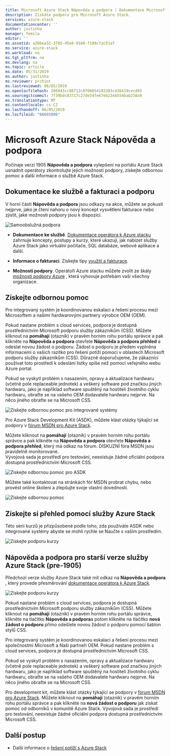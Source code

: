 ```yaml
---
title: Microsoft Azure Stack Nápověda a podpora | Dokumentace Microsoftu
description: Získáte podporu pro Microsoft Azure Stack.
services: azure-stack
documentationcenter: ''
author: justinha
manager: femila
editor: ''
ms.assetid: a20bea32-3705-45e8-9168-f198cfac51af
ms.service: azure-stack
ms.workload: na
ms.tgt_pltfrm: na
ms.devlang: na
ms.topic: article
ms.date: 05/31/2019
ms.author: justinha
ms.reviewer: prchint
ms.lastreviewed: 06/05/2019
ms.openlocfilehash: 2d6943cc88712c0706054103383c436419cecd85
ms.sourcegitcommit: 7f39bdc83717c27de54fe67eb23eb55dbab258a9
ms.translationtype: MT
ms.contentlocale: cs-CZ
ms.lasthandoff: 06/05/2019
ms.locfileid: "66693896"
---
```

# <a name="microsoft-azure-stack-help-and-support"></a>Microsoft Azure Stack Nápověda a podpora

Počínaje verzí 1905 **Nápověda a podpora** vylepšení na portálu Azure Stack usnadnit operátory zkontrolujte jejich možnosti podpory, získejte odbornou pomoc a další informace o službě Azure Stack. 

## <a name="documentation-billing-and-support"></a>Dokumentace ke službě a fakturaci a podporu

V horní části **Nápověda a podpora** jsou odkazy na akce, můžete se pokusit nejprve, jako je čtení nahoru o nový koncept vysvětlení fakturace nebo zjistit, jaké možnosti podpory jsou k dispozici. 

![Samoobslužná podpora](media/azure-stack-help-and-support/get-support-tiles.png)

- **Dokumentace ke službě**. [Dokumentace operátora k Azure stacku](index.yml) zahrnuje koncepty, postupy a kurzy, které ukazují, jak nabízet služby Azure Stack jako virtuální počítače, SQL databáze, webové aplikace a další. 

- **Informace o fakturaci**. Získejte tipy [využití a fakturace](azure-stack-billing-and-chargeback.md).

- **Možnosti podpory**. Operátoři Azure stacku můžete zvolit ze škály [možnosti podpory Azure](https://aka.ms/azstacksupport) , která vyhovuje potřebám vaší všechny organizace. 

## <a name="get-expert-help"></a>Získejte odbornou pomoc 

Pro integrovaný systém je koordinovanou eskalaci a řešení procesu mezi Microsoftem a našimi hardwarovými partnery výrobce OEM (OEM).

Pokud nastane problém s cloud services, podpora je dostupná prostřednictvím Microsoft podporu služby zákazníkům (CSS). Můžete kliknout na **pomáhají** (otazník) v pravém horním rohu portálu správce a pak klikněte na **Nápověda a podpora** otevřete **Nápověda a podpora přehled** a odeslat novou žádost o podporu. Žádost o podporu je předem vyplněna informacemi o vašich razítko pro řešení potíží pomoci v oblastech Microsoft podporu služby zákazníkům (CSS). Důrazně doporučujeme, že zákazníci používat toto prostředí k odeslání lístky spíše než pomocí veřejného webu Azure portal. 

Pokud se vyskytl problém s nasazením, opravy a aktualizace hardwaru (včetně pole replaceable jednotek) a veškerý software pod značkou jiných hardwaru, jako je například software spuštěný na hostiteli životního cyklu hardwaru, obraťte se na vašeho OEM dodavatele hardwaru nejprve. Na něco jiného obraťte se na Microsoft CSS.

![Získejte odbornou pomoc pro integrované systémy](media/azure-stack-help-and-support/get-support-integrated.png)

Pro Azure Stack Development Kit (ASDK), můžete klást otázky týkající se podpory v [fórum MSDN pro Azure Stack](https://social.msdn.microsoft.com/Forums/azure/home?forum=azurestack). 

Můžete kliknout na **pomáhají** (otazník) v pravém horním rohu portálu správce a pak klikněte na **Nápověda a podpora** otevřete **Nápověda a podpora přehled**, který má odkaz na fórum. DISKUZNÍ fóra MSDN jsou pravidelně monitorované.  
Vývojová sada je prostředí pro testování, neexistuje žádné oficiální podpora dostupná prostřednictvím Microsoft CSS.

![Získejte odbornou pomoc pro ASDK](media/azure-stack-help-and-support/get-support-asdk.png)

Můžete také kontaktovat na stránkách fór MSDN probrat chybu, nebo provést online školení a zlepšujte svoje vlastní dovednosti. 

![Získejte odbornou pomoc](media/azure-stack-help-and-support/get-support-cards.png)


## <a name="get-up-to-speed-with-azure-stack"></a>Získejte si přehled pomocí služby Azure Stack

Této sérii kurzů je přizpůsobené podle toho, zda používáte ASDK nebo integrované systémy abyste se mohli rychle se Naučte s vaším prostředím. 

![Získejte podporu kurzy](media/azure-stack-help-and-support/get-support-tutorials.png)

## <a name="help-and-support-for-earlier-releases-azure-stack-pre-1905"></a>Nápověda a podpora pro starší verze služby Azure Stack (pre-1905)

Předchozí verze služby Azure Stack také mít odkaz na **Nápověda a podpora** , který provede přesměrování [dokumentace operátora k Azure Stack](https://aka.ms/adminportaldocs).

![Získejte podporu kurzy](media/azure-stack-help-and-support/get-support-previous.png)

Pokud nastane problém s cloud services, podpora je dostupná prostřednictvím Microsoft podporu služby zákazníkům (CSS). Můžete kliknout na **pomáhají** (otazník) v pravém horním rohu portálu správce, klikněte na tlačítko **Nápověda a podpora**a potom klikněte na tlačítko **nová žádost o podporu** přímo odešlete novou žádost o podporu pomocí šablon stylů CSS.

Pro integrovaný systém je koordinovanou eskalaci a řešení procesu mezi společnostmi Microsoft a Naši partneři OEM. Pokud nastane problém s cloud services, podpora je dostupná prostřednictvím Microsoft CSS. 

Pokud se vyskytl problém s nasazením, opravy a aktualizace hardwaru (včetně pole replaceable jednotek) a veškerý software pod značkou jiných hardwaru, jako je například software spuštěný na hostiteli životního cyklu hardwaru, obraťte se na vašeho OEM dodavatele hardwaru nejprve. Na něco jiného obraťte se na Microsoft CSS.

Pro development kit, můžete klást otázky týkající se podpory v [fórum MSDN pro Azure Stack](https://social.msdn.microsoft.com/Forums/azure/home?forum=azurestack). Můžete kliknout na **pomáhají** (otazník) v pravém horním rohu portálu správce a pak klikněte na **nová žádost o podporu** jak získat pomoc od odborníků v komunitě Azure Stack.
Vývojová sada je prostředí pro testování, neexistuje žádné oficiální podpora dostupná prostřednictvím Microsoft CSS.

## <a name="next-steps"></a>Další postup
- Další informace o [řešení potíží s Azure Stack](azure-stack-troubleshooting.md)
